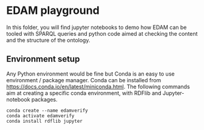 # EDAM playground
In this folder, you will find jupyter notebooks to demo how EDAM can be tooled with SPARQL queries and python code aimed at checking the content and the structure of the ontology. 

## Environment setup
Any Python environment would be fine but Conda is an easy to use environment / package manager. 
Conda can be installed from https://docs.conda.io/en/latest/miniconda.html.
The following commands aim at creating a specific conda environment, with RDFlib and Jupyter-notebook packages.  
```
conda create --name edamverify
conda activate edamverify
conda install rdflib jupyter 
```
